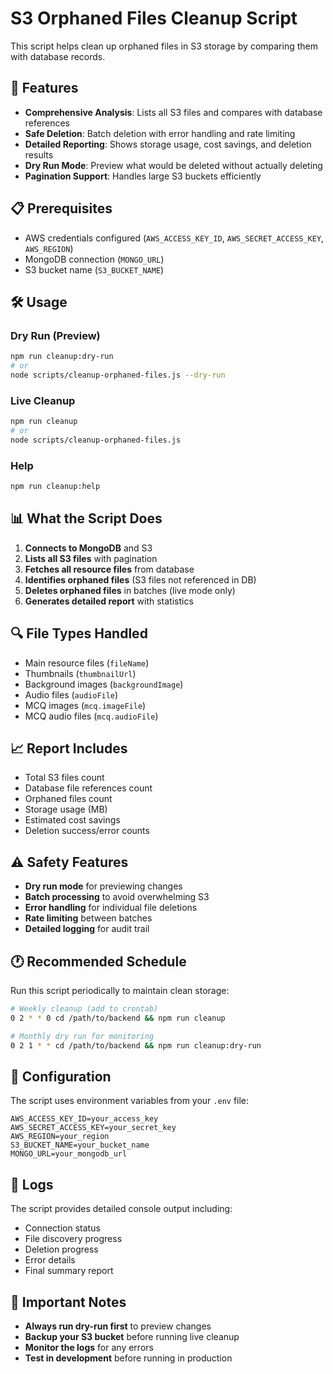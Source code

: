 # S3 Orphaned Files Cleanup Script

This script helps clean up orphaned files in S3 storage by comparing them with database records.

## 🚀 Features

- **Comprehensive Analysis**: Lists all S3 files and compares with database references
- **Safe Deletion**: Batch deletion with error handling and rate limiting
- **Detailed Reporting**: Shows storage usage, cost savings, and deletion results
- **Dry Run Mode**: Preview what would be deleted without actually deleting
- **Pagination Support**: Handles large S3 buckets efficiently

## 📋 Prerequisites

- AWS credentials configured (`AWS_ACCESS_KEY_ID`, `AWS_SECRET_ACCESS_KEY`, `AWS_REGION`)
- MongoDB connection (`MONGO_URL`)
- S3 bucket name (`S3_BUCKET_NAME`)

## 🛠️ Usage

### Dry Run (Preview)
```bash
npm run cleanup:dry-run
# or
node scripts/cleanup-orphaned-files.js --dry-run
```

### Live Cleanup
```bash
npm run cleanup
# or
node scripts/cleanup-orphaned-files.js
```

### Help
```bash
npm run cleanup:help
```

## 📊 What the Script Does

1. **Connects to MongoDB** and S3
2. **Lists all S3 files** with pagination
3. **Fetches all resource files** from database
4. **Identifies orphaned files** (S3 files not referenced in DB)
5. **Deletes orphaned files** in batches (live mode only)
6. **Generates detailed report** with statistics

## 🔍 File Types Handled

- Main resource files (`fileName`)
- Thumbnails (`thumbnailUrl`)
- Background images (`backgroundImage`)
- Audio files (`audioFile`)
- MCQ images (`mcq.imageFile`)
- MCQ audio files (`mcq.audioFile`)

## 📈 Report Includes

- Total S3 files count
- Database file references count
- Orphaned files count
- Storage usage (MB)
- Estimated cost savings
- Deletion success/error counts

## ⚠️ Safety Features

- **Dry run mode** for previewing changes
- **Batch processing** to avoid overwhelming S3
- **Error handling** for individual file deletions
- **Rate limiting** between batches
- **Detailed logging** for audit trail

## 🕐 Recommended Schedule

Run this script periodically to maintain clean storage:

```bash
# Weekly cleanup (add to crontab)
0 2 * * 0 cd /path/to/backend && npm run cleanup

# Monthly dry run for monitoring
0 2 1 * * cd /path/to/backend && npm run cleanup:dry-run
```

## 🔧 Configuration

The script uses environment variables from your `.env` file:

```env
AWS_ACCESS_KEY_ID=your_access_key
AWS_SECRET_ACCESS_KEY=your_secret_key
AWS_REGION=your_region
S3_BUCKET_NAME=your_bucket_name
MONGO_URL=your_mongodb_url
```

## 📝 Logs

The script provides detailed console output including:
- Connection status
- File discovery progress
- Deletion progress
- Error details
- Final summary report

## 🚨 Important Notes

- **Always run dry-run first** to preview changes
- **Backup your S3 bucket** before running live cleanup
- **Monitor the logs** for any errors
- **Test in development** before running in production 